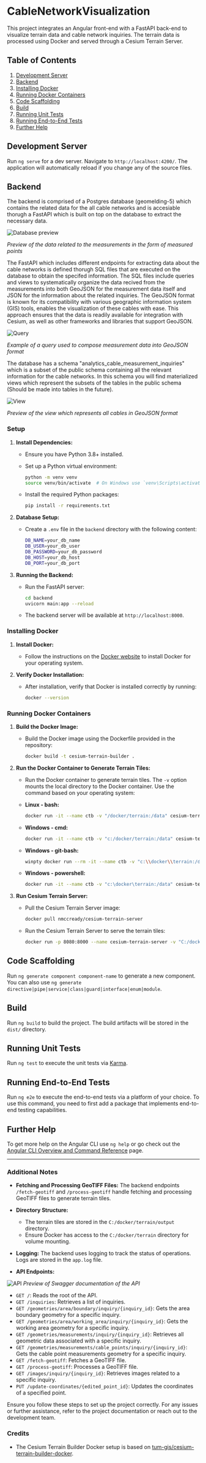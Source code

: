 # CableNetworkVisualization

This project integrates an Angular front-end with a FastAPI back-end to visualize terrain data and cable network inquiries. The terrain data is processed using Docker and served through a Cesium Terrain Server.

## Table of Contents

1. [Development Server](#development-server)
2. [Backend](#backend)
3. [Installing Docker](#installing-docker)
4. [Running Docker Containers](#running-docker-containers)
5. [Code Scaffolding](#code-scaffolding)
6. [Build](#build)
7. [Running Unit Tests](#running-unit-tests)
8. [Running End-to-End Tests](#running-end-to-end-tests)
9. [Further Help](#further-help)

## Development Server

Run `ng serve` for a dev server. Navigate to `http://localhost:4200/`. The application will automatically reload if you change any of the source files.

## Backend 

The backend is comprised of a Postgres database (geomelding-5) which contains the related data for the all cable networks and is accesiable thorugh a FastAPI which is built on top on the database to extract the necessary data.

![Database preview](imgs/points.png)

*Preview of the data related to the measurements in the form of measured points*

The FastAPI which includes different endpoints for extracting data about the cable networks is defined thorugh SQL files that are executed on the database to obtain the specifed information. The SQL files include queries and views to systematically organize the data recived from the measurements into both GeoJSON for the measurement data itself and JSON for the information about the related inquiries. The GeoJSON format is known for its compatibility with various geographic information system (GIS) tools, enables the visualization of these cables with ease. This approach ensures that the data is readily available for integration with Cesium, as well as other frameworks and libraries that support GeoJSON.

![Query](imgs/queries.png)

*Example of a query used to compose measurement data into GeoJSON format*

The database has a schema "analytics_cable_measurement_inquiries" which is a subset of the public schema containing all the relevant information for the cable networks. In this schema you will find materialized views which represent the subsets of the tables in the public schema (Should be made into tables in the future). 

![View](imgs/views.png)

*Preview of the view which represents all cables in GeoJSON format*



### Setup

1. **Install Dependencies:**

   - Ensure you have Python 3.8+ installed.
   - Set up a Python virtual environment:

     ```sh
     python -m venv venv
     source venv/bin/activate  # On Windows use `venv\Scripts\activate`
     ```

   - Install the required Python packages:

     ```sh
     pip install -r requirements.txt
     ```

2. **Database Setup:**

   - Create a `.env` file in the `backend` directory with the following content:

     ```sh
     DB_NAME=your_db_name
     DB_USER=your_db_user
     DB_PASSWORD=your_db_password
     DB_HOST=your_db_host
     DB_PORT=your_db_port
     ```

3. **Running the Backend:**

   - Run the FastAPI server:

     ```sh
     cd backend
     uvicorn main:app --reload
     ```

   - The backend server will be available at `http://localhost:8000`.

### Installing Docker

1. **Install Docker:**

   - Follow the instructions on the [Docker website](https://docs.docker.com/get-docker/) to install Docker for your operating system.

2. **Verify Docker Installation:**

   - After installation, verify that Docker is installed correctly by running:

     ```sh
     docker --version
     ```

### Running Docker Containers

1. **Build the Docker Image:**

   - Build the Docker image using the Dockerfile provided in the repository:

     ```sh
     docker build -t cesium-terrain-builder .
     ```

2. **Run the Docker Container to Generate Terrain Tiles:**

   - Run the Docker container to generate terrain tiles. The `-v` option mounts the local directory to the Docker container. Use the command based on your operating system:

   - **Linux - bash:**

     ```sh
     docker run -it --name ctb -v "/docker/terrain:/data" cesium-terrain-builder
     ```

   - **Windows - cmd:**

     ```sh
     docker run -it --name ctb -v "c:/docker/terrain:/data" cesium-terrain-builder
     ```

   - **Windows - git-bash:**

     ```sh
     winpty docker run --rm -it --name ctb -v "c:\\docker\\terrain:/data" cesium-terrain-builder
     ```

   - **Windows - powershell:**

     ```sh
     docker run -it --name ctb -v "c:\docker\terrain:/data" cesium-terrain-builder
     ```

3. **Run Cesium Terrain Server:**

   - Pull the Cesium Terrain Server image:

     ```sh
     docker pull nmccready/cesium-terrain-server
     ```

   - Run the Cesium Terrain Server to serve the terrain tiles:

     ```sh
     docker run -p 8080:8000 --name cesium-terrain-server -v "C:/docker/terrain:/data/tilesets/terrain" nmccready/cesium-terrain-server
     ```

## Code Scaffolding

Run `ng generate component component-name` to generate a new component. You can also use `ng generate directive|pipe|service|class|guard|interface|enum|module`.

## Build

Run `ng build` to build the project. The build artifacts will be stored in the `dist/` directory.

## Running Unit Tests

Run `ng test` to execute the unit tests via [Karma](https://karma-runner.github.io).

## Running End-to-End Tests

Run `ng e2e` to execute the end-to-end tests via a platform of your choice. To use this command, you need to first add a package that implements end-to-end testing capabilities.

## Further Help

To get more help on the Angular CLI use `ng help` or go check out the [Angular CLI Overview and Command Reference](https://angular.dev/tools/cli) page.

---

### Additional Notes

- **Fetching and Processing GeoTIFF Files:**
  The backend endpoints `/fetch-geotiff` and `/process-geotiff` handle fetching and processing GeoTIFF files to generate terrain tiles.
- **Directory Structure:**

  - The terrain tiles are stored in the `C:/docker/terrain/output` directory.
  - Ensure Docker has access to the `C:/docker/terrain` directory for volume mounting.

- **Logging:**
  The backend uses logging to track the status of operations. Logs are stored in the `app.log` file.

- **API Endpoints:**

![API](imgs/api.png)
*Preview of Swagger documentation of the API*

- `GET /`: Reads the root of the API.
- `GET /inquiries`: Retrieves a list of inquiries.
- `GET /geometries/area/boundary/inquiry/{inquiry_id}`: Gets the area boundary geometry for a specific inquiry.
- `GET /geometries/area/working_area/inquiry/{inquiry_id}`: Gets the working area geometry for a specific inquiry.
- `GET /geometries/measurements/inquiry/{inquiry_id}`: Retrieves all geometric data associated with a specific inquiry.
- `GET /geometries/measurements/cable_points/inquiry/{inquiry_id}`: Gets the cable point measurements geometry for a specific inquiry.
- `GET /fetch-geotiff`: Fetches a GeoTIFF file.
- `GET /process-geotiff`: Processes a GeoTIFF file.
- `GET /images/inquiry/{inquiry_id}`: Retrieves images related to a specific inquiry.
- `PUT /update-coordinates/{edited_point_id}`: Updates the coordinates of a specified point.

Ensure you follow these steps to set up the project correctly. For any issues or further assistance, refer to the project documentation or reach out to the development team.

### Credits

- The Cesium Terrain Builder Docker setup is based on [tum-gis/cesium-terrain-builder-docker](https://github.com/tum-gis/cesium-terrain-builder-docker).

